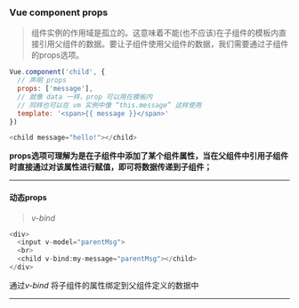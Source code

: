 ### Vue component props

> 组件实例的作用域是孤立的。这意味着不能(也不应该)在子组件的模板内直接引用父组件的数据。要让子组件使用父组件的数据，我们需要通过子组件的props选项。

``` js
Vue.component('child', {
  // 声明 props
  props: ['message'],
  // 就像 data 一样，prop 可以用在模板内
  // 同样也可以在 vm 实例中像 “this.message” 这样使用
  template: '<span>{{ message }}</span>'
})
```

``` js
<child message="hello!"></child>
```

**props选项可理解为是在子组件中添加了某个组件属性，当在父组件中引用子组件时直接通过对该属性进行赋值，即可将数据传递到子组件；**

---

#### 动态props 

> *v-bind*

``` js
<div>
  <input v-model="parentMsg">
  <br>
  <child v-bind:my-message="parentMsg"></child>
</div>
```	
通过*v-bind* 将子组件的属性绑定到父组件定义的数据中

---